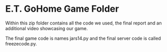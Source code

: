 # E.T. GoHome Game Folder

Within this zip folder contains all the code we used, the final report and an additional video showcasing our game. 

The final game code is names jars14.py and the final server code is called freezecode.py.
